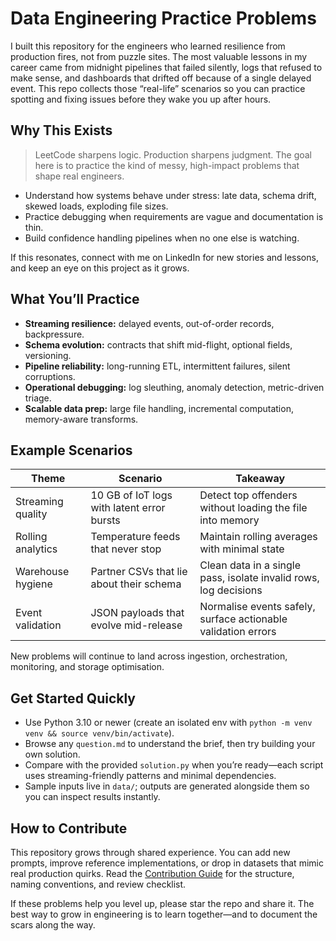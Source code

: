 # Data Engineering Practice Problems

I built this repository for the engineers who learned resilience from production fires, not from puzzle sites. The most valuable lessons in my career came from midnight pipelines that failed silently, logs that refused to make sense, and dashboards that drifted off because of a single delayed event. This repo collects those “real-life” scenarios so you can practice spotting and fixing issues before they wake you up after hours.

## Why This Exists

> LeetCode sharpens logic. Production sharpens judgment. The goal here is to practice the kind of messy, high-impact problems that shape real engineers.

- Understand how systems behave under stress: late data, schema drift, skewed loads, exploding file sizes.
- Practice debugging when requirements are vague and documentation is thin.
- Build confidence handling pipelines when no one else is watching.

If this resonates, connect with me on LinkedIn for new stories and lessons, and keep an eye on this project as it grows.

## What You’ll Practice

- **Streaming resilience:** delayed events, out-of-order records, backpressure.
- **Schema evolution:** contracts that shift mid-flight, optional fields, versioning.
- **Pipeline reliability:** long-running ETL, intermittent failures, silent corruptions.
- **Operational debugging:** log sleuthing, anomaly detection, metric-driven triage.
- **Scalable data prep:** large file handling, incremental computation, memory-aware transforms.

## Example Scenarios

| Theme | Scenario | Takeaway |
| --- | --- | --- |
| Streaming quality | 10 GB of IoT logs with latent error bursts | Detect top offenders without loading the file into memory |
| Rolling analytics | Temperature feeds that never stop | Maintain rolling averages with minimal state |
| Warehouse hygiene | Partner CSVs that lie about their schema | Clean data in a single pass, isolate invalid rows, log decisions |
| Event validation | JSON payloads that evolve mid-release | Normalise events safely, surface actionable validation errors |

New problems will continue to land across ingestion, orchestration, monitoring, and storage optimisation.

## Get Started Quickly

- Use Python 3.10 or newer (create an isolated env with `python -m venv venv && source venv/bin/activate`).
- Browse any `question.md` to understand the brief, then try building your own solution.
- Compare with the provided `solution.py` when you’re ready—each script uses streaming-friendly patterns and minimal dependencies.
- Sample inputs live in `data/`; outputs are generated alongside them so you can inspect results instantly.

## How to Contribute

This repository grows through shared experience. You can add new prompts, improve reference implementations, or drop in datasets that mimic real production quirks. Read the [Contribution Guide](CONTRIBUTION.md) for the structure, naming conventions, and review checklist.

If these problems help you level up, please star the repo and share it. The best way to grow in engineering is to learn together—and to document the scars along the way.

